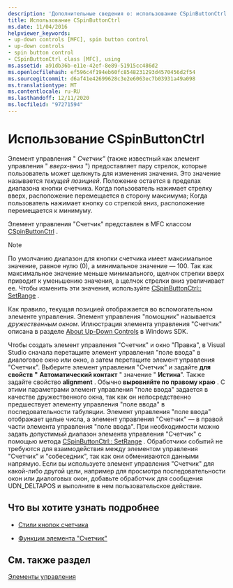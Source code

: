 ```yaml
---
description: 'Дополнительные сведения о: использование CSpinButtonCtrl'
title: Использование CSpinButtonCtrl
ms.date: 11/04/2016
helpviewer_keywords:
- up-down controls [MFC], spin button control
- up-down controls
- spin button control
- CSpinButtonCtrl class [MFC], using
ms.assetid: a91db36b-e11e-42ef-8e89-51915cc486d2
ms.openlocfilehash: ef596c4f194eb60fc8548231293d4570456d2f54
ms.sourcegitcommit: d6af41e42699628c3e2e6063ec7b03931a49a098
ms.translationtype: MT
ms.contentlocale: ru-RU
ms.lasthandoff: 12/11/2020
ms.locfileid: "97271594"
---
```

# <a name="using-cspinbuttonctrl"></a>Использование CSpinButtonCtrl

Элемент управления " *Счетчик"* (также известный как элемент управления " *вверх-вниз* ") предоставляет пару стрелок, которые пользователь может щелкнуть для изменения значения. Это значение называется *текущей позицией*. Положение остается в пределах диапазона кнопки счетчика. Когда пользователь нажимает стрелку вверх, расположение перемещается в сторону максимума; Когда пользователь нажимает кнопку со стрелкой вниз, расположение перемещается к минимуму.

Элемент управления "Счетчик" представлен в MFC классом [CSpinButtonCtrl](../mfc/reference/cspinbuttonctrl-class.md) .

> [!NOTE]
> По умолчанию диапазон для кнопки счетчика имеет максимальное значение, равное нулю (0), а минимальное значение — 100. Так как максимальное значение меньше минимального, щелчок стрелки вверх приводит к уменьшению значения, а щелчок стрелки вниз увеличивает ее. Чтобы изменить эти значения, используйте [CSpinButtonCtrl:: SetRange](../mfc/reference/cspinbuttonctrl-class.md#setrange) .

Как правило, текущая позицией отображается во вспомогательном элементе управления. Элемент управления "помощник" называется *дружественным окном*. Иллюстрация элемента управления "Счетчик" описана в разделе [About Up-Down Controls](/windows/win32/Controls/up-down-controls) в Windows SDK.

Чтобы создать элемент управления "Счетчик" и окно "Правка", в Visual Studio сначала перетащите элемент управления "поле ввода" в диалоговое окно или окно, а затем перетащите элемент управления "Счетчик". Выберите элемент управления "Счетчик" и задайте **для свойств "** **Автоматический контакт** " значение " **Истина**". Также задайте свойство **alignment** . Обычно **выровняйте по правому краю** . С этими параметрами элемент управления "поле ввода" задается в качестве дружественного окна, так как он непосредственно предшествует элементу управления "поле ввода" в последовательности табуляции. Элемент управления "поле ввода" отображает целые числа, а элемент управления "Счетчик" — в правой части элемента управления "поле ввода". При необходимости можно задать допустимый диапазон элемента управления "Счетчик" с помощью метода [CSpinButtonCtrl:: SetRange](../mfc/reference/cspinbuttonctrl-class.md#setrange) . Обработчики событий не требуются для взаимодействия между элементом управления "Счетчик" и "собеседник", так как они обмениваются данными напрямую. Если вы используете элемент управления "Счетчик" для какой-либо другой цели, например для просмотра последовательности окон или диалоговых окон, добавьте обработчик для сообщения UDN_DELTAPOS и выполните в нем пользовательское действие.

## <a name="what-do-you-want-to-know-more-about"></a>Что вы хотите узнать подробнее

- [Стили кнопок счетчика](../mfc/spin-button-styles.md)

- [Функции элемента "Счетчик"](../mfc/spin-button-member-functions.md)

## <a name="see-also"></a>См. также раздел

[Элементы управления](../mfc/controls-mfc.md)
